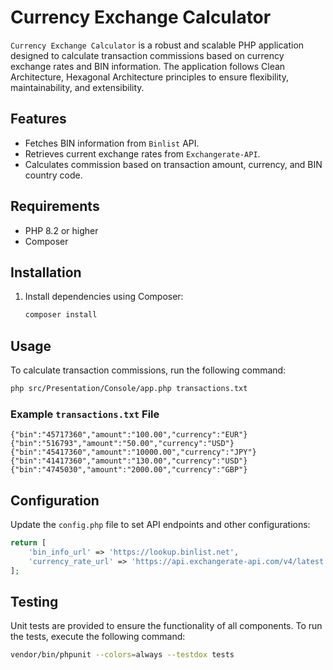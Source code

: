 # Currency Exchange Calculator

`Currency Exchange Calculator` is a robust and scalable PHP application designed to calculate transaction commissions based on currency exchange rates and BIN information. The application follows Clean Architecture, Hexagonal Architecture principles to ensure flexibility, maintainability, and extensibility.

## Features

- Fetches BIN information from `Binlist` API.
- Retrieves current exchange rates from `Exchangerate-API`.
- Calculates commission based on transaction amount, currency, and BIN country code.

## Requirements

- PHP 8.2 or higher
- Composer

## Installation

1. Install dependencies using Composer:
   ```bash
   composer install
   ```


## Usage

To calculate transaction commissions, run the following command:

```bash
php src/Presentation/Console/app.php transactions.txt
```


### Example `transactions.txt` File

```
{"bin":"45717360","amount":"100.00","currency":"EUR"}
{"bin":"516793","amount":"50.00","currency":"USD"}
{"bin":"45417360","amount":"10000.00","currency":"JPY"}
{"bin":"41417360","amount":"130.00","currency":"USD"}
{"bin":"4745030","amount":"2000.00","currency":"GBP"}
```

## Configuration

Update the `config.php` file to set API endpoints and other configurations:

```php
return [
    'bin_info_url' => 'https://lookup.binlist.net',
    'currency_rate_url' => 'https://api.exchangerate-api.com/v4/latest',
];
```


## Testing

Unit tests are provided to ensure the functionality of all components. To run the tests, execute the following command:

```bash
vendor/bin/phpunit --colors=always --testdox tests
```